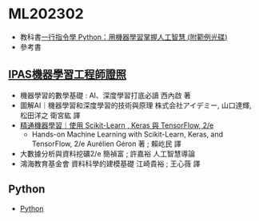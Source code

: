 # ML202302
- 教科書[一行指令學 Python：用機器學習掌握人工智慧 (附範例光碟)](https://www.tenlong.com.tw/products/9789865034948?list_name=srh)
- 參考書

## [IPAS機器學習工程師證照]()
- 機器學習的數學基礎 : AI、深度學習打底必讀 西內啟 著
- 圖解AI｜機器學習和深度學習的技術與原理 株式会社アイデミー, 山口達輝, 松田洋之 衛宮紘 譯
- [精通機器學習｜使用 Scikit-Learn , Keras 與 TensorFlow, 2/e ](https://www.tenlong.com.tw/products/9789865024345?list_name=srh)
  - Hands-on Machine Learning with Scikit-Learn, Keras, and TensorFlow, 2/e Aurélien Géron 著 ; 賴屹民 譯
- 大數據分析與資料挖礦2/e   簡禎富 ; 許嘉裕  人工智慧導論
- 鴻海教育基金會  資料科學的建模基礎 江崎貴裕 ; 王心薇 譯
## Python
- [Python](https://github.com/MyFirstSecurity2020/20230211)
